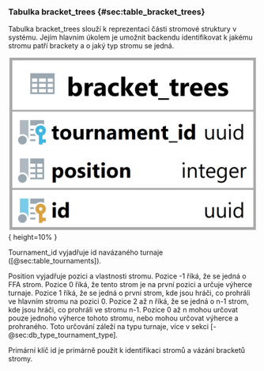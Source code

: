 
### Tabulka bracket_trees {#sec:table_bracket_trees}

Tabulka bracket_trees slouží k reprezentaci části stromové struktury v systému.
Jejím hlavním úkolem je umožnit backendu identifikovat k jakému stromu patří brackety a o jaký typ stromu se jedná.

![Tabulka bracket_trees](../../../../pictures/databaze/tables/bracket_trees.png){ height=10% }

Tournament_id vyjadřuje id navázaného turnaje ([@sec:table_tournaments]).

Position vyjadřuje pozici a vlastnosti stromu.
Pozice -1 říká, že se jedná o FFA strom.
Pozice 0 říká, že tento strom je na první pozici a určuje výherce turnaje.
Pozice 1 říká, že se jedná o první strom, kde jsou hráči, co prohráli ve hlavním stromu na pozici 0.
Pozice 2 až n říká, že se jedná o n-1 strom, kde jsou hráči, co prohráli ve stromu n-1.
Pozice 0 až n mohou určovat pouze jednoho výherce tohoto stromu, nebo mohou určovat výherce a prohraného.
Toto určování záleží na typu turnaje, více v sekci [-@sec:db_type_tournament_type].

Primární klíč id je primárně použit k identifikaci stromů a vázání bracketů stromy.
